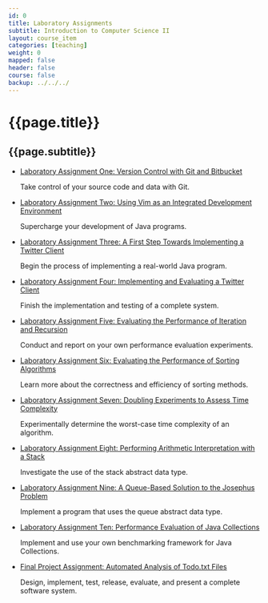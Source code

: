 ```yaml
---
id: 0 
title: Laboratory Assignments 
subtitle: Introduction to Computer Science II
layout: course_item 
categories: [teaching]
weight: 0
mapped: false
header: false 
course: false 
backup: ../../../
---
```


# {{page.title}}

## {{page.subtitle}}

<ul>

<li><a href="{{site.baseurl}}teaching/cs112S2015/provide/labs/lab1/cs112S2015-lab1.pdf">Laboratory Assignment One: Version Control with Git and Bitbucket</a> <p>Take control of your source code and data with Git.</p>

<li><a href="{{site.baseurl}}teaching/cs112S2015/provide/labs/lab2/cs112S2015-lab2.pdf">Laboratory Assignment Two: Using Vim as an Integrated Development Environment</a> <p>Supercharge your development of Java programs.</p>

<li><a href="{{site.baseurl}}teaching/cs112S2015/provide/labs/lab3/cs112S2015-lab3.pdf">Laboratory Assignment Three: A First Step Towards Implementing a Twitter Client</a> <p>Begin the process of implementing a real-world Java program.</p>

<li><a href="{{site.baseurl}}teaching/cs112S2015/provide/labs/lab4/cs112S2015-lab4.pdf">Laboratory Assignment Four: Implementing and Evaluating a Twitter Client</a> <p>Finish the implementation and testing of a complete system.</p>

<li><a href="{{site.baseurl}}teaching/cs112S2015/provide/labs/lab5/cs112S2015-lab5.pdf">Laboratory Assignment Five: Evaluating the Performance of Iteration and Recursion</a> <p>Conduct and report on your own performance evaluation experiments.</p>

<li><a href="{{site.baseurl}}teaching/cs112S2015/provide/labs/lab6/cs112S2015-lab6.pdf">Laboratory Assignment Six: Evaluating the Performance of Sorting Algorithms</a> <p>Learn more about the correctness and efficiency of sorting methods.</p>

<li><a href="{{site.baseurl}}teaching/cs112S2015/provide/labs/lab7/cs112S2015-lab7.pdf">Laboratory Assignment Seven: Doubling Experiments to Assess Time Complexity</a> <p>Experimentally determine the worst-case time complexity of an algorithm.</p>

<li><a href="{{site.baseurl}}teaching/cs112S2015/provide/labs/lab8/cs112S2015-lab8.pdf">Laboratory Assignment Eight: Performing Arithmetic Interpretation with a Stack</a> <p>Investigate the use of the stack abstract data type.</p>

<li><a href="{{site.baseurl}}teaching/cs112S2015/provide/labs/lab9/cs112S2015-lab9.pdf">Laboratory Assignment Nine: A Queue-Based Solution to the Josephus Problem</a> <p>Implement a program that uses the queue abstract data type.</p>

<li><a href="{{site.baseurl}}teaching/cs112S2015/provide/labs/lab10/cs112S2015-lab10.pdf">Laboratory Assignment Ten: Performance Evaluation of Java Collections</a> <p>Implement and use your own benchmarking framework for Java Collections.</p>

<li><a href="{{site.baseurl}}teaching/cs112S2015/provide/labs/labfp/cs112S2015-fp.pdf">Final Project Assignment: Automated Analysis of Todo.txt Files</a> <p>Design, implement, test, release, evaluate, and present a complete software system.</p>

</ul>
